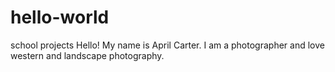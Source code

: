 # hello-world
school projects
Hello! My name is April Carter. I am a photographer and love western and landscape photography.
